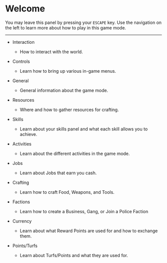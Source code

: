 # Welcome

You may leave this panel by pressing your `ESCAPE` key.
Use the navigation on the left to learn more about how to play in this game mode.

---

* Interaction
    * How to interact with the world.
    
* Controls
    * Learn how to bring up various in-game menus.
    
* General
    * General information about the game mode.
    
* Resources
    * Where and how to gather resources for crafting.
    
* Skills
    * Learn about your skills panel and what each skill allows you to achieve.
    
* Activities
    * Learn about the different activities in the game mode.
    
* Jobs
    * Learn about Jobs that earn you cash.
    
* Crafting
    * Learn how to craft Food, Weapons, and Tools.
    
* Factions
    * Learn how to create a Business, Gang, or Join a Police Faction
    
* Currency
    * Learn about what Reward Points are used for and how to exchange them.

* Points/Turfs
    * Learn about Turfs/Points and what they are used for.
